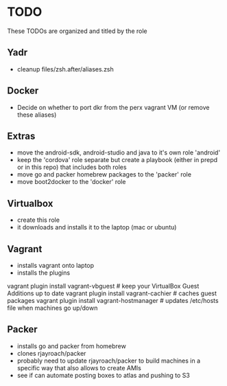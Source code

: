 # TODO

These TODOs are organized and titled by the role

## Yadr

- cleanup files/zsh.after/aliases.zsh


## Docker

- Decide on whether to port dkr from the perx vagrant VM (or remove these aliases)


## Extras

- move the android-sdk, android-studio and java to it's own role 'android'
- keep the 'cordova' role separate but create a playbook (either in prepd or in this repo) that includes both roles
- move go and packer homebrew packages to the 'packer' role
- move boot2docker to the 'docker' role


## Virtualbox

- create this role
- it downloads and installs it to the laptop (mac or ubuntu)


## Vagrant

- installs vagrant onto laptop
- installs the plugins

vagrant plugin install vagrant-vbguest      # keep your VirtualBox Guest Additions up to date
vagrant plugin install vagrant-cachier      # caches guest packages
vagrant plugin install vagrant-hostmanager  # updates /etc/hosts file when machines go up/down


## Packer

- installs go and packer from homebrew
- clones rjayroach/packer
- probably need to update rjayroach/packer to build machines in a specific way that also allows to create AMIs
- see if can automate posting boxes to atlas and pushing to S3
